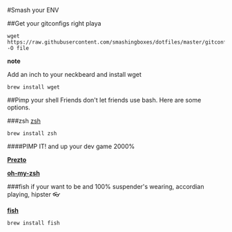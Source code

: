 #Smash your ENV

##Get your gitconfigs right playa

```
wget https://raw.githubusercontent.com/smashingboxes/dotfiles/master/gitconfig -O file
```

**note**

Add an inch to your neckbeard and install wget

```
brew install wget
```

##Pimp your shell
Friends don't let friends use bash. Here are some options.

###zsh
[zsh](http://www.zsh.org/)

```
brew install zsh
```

####PIMP IT!
and up your dev game 2000%

**[Prezto](https://github.com/sorin-ionescu/prezto)**

**[oh-my-zsh](https://github.com/robbyrussell/oh-my-zsh)**

###fish
if your want to be and 100% suspender's wearing, accordian playing, hipster :eyeglasses:

**[fish](http://fishshell.com/)**

```
brew install fish
```
